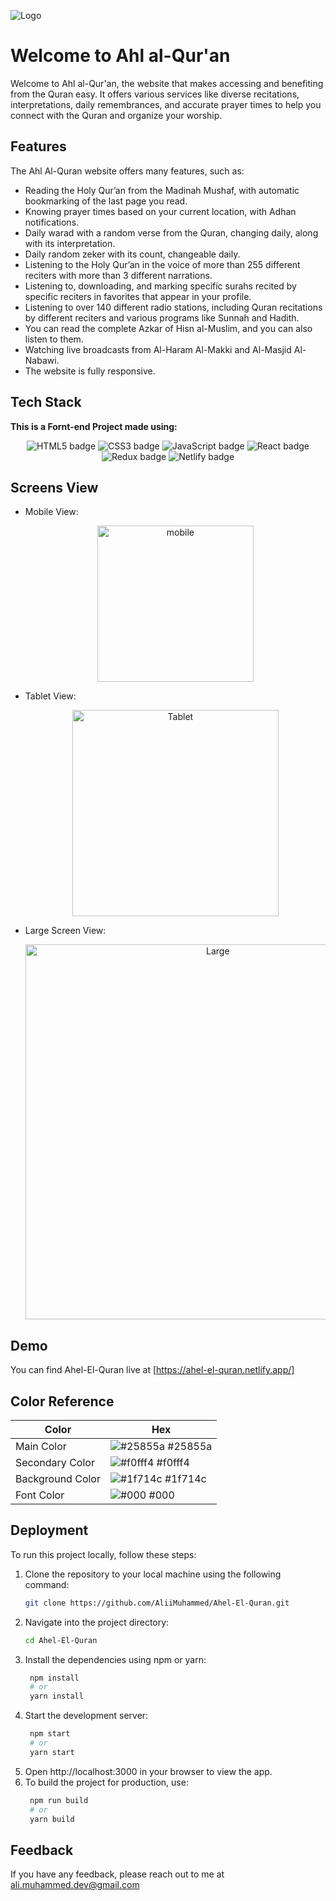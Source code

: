 ![Logo](https://res.cloudinary.com/dvkl6un7x/image/upload/%D9%84%D9%88%D8%AC%D9%882_a4unn8.png)

# Welcome to Ahl al-Qur'an 

Welcome to Ahl al-Qur'an, the website that makes accessing and benefiting from the Quran easy. It offers various services like diverse recitations, interpretations, daily remembrances, and accurate prayer times to help you connect with the Quran and organize your worship.

## Features

The Ahl Al-Quran website offers many features, such as:

- Reading the Holy Qur’an from the Madinah Mushaf, with automatic bookmarking of the last page you read.
- Knowing prayer times based on your current location, with Adhan notifications.
- Daily warad with a random verse from the Quran, changing daily, along with its interpretation.
- Daily random zeker with its count, changeable daily.
- Listening to the Holy Qur’an in the voice of more than 255 different reciters with more than 3 different narrations.
- Listening to, downloading, and marking specific surahs recited by specific reciters in favorites that appear in your profile.
- Listening to over 140 different radio stations, including Quran recitations by different reciters and various programs like Sunnah and Hadith.
- You can read the complete Azkar of Hisn al-Muslim, and you can also listen to them.
- Watching live broadcasts from Al-Haram Al-Makki and Al-Masjid Al-Nabawi.
- The website is fully responsive.

## Tech Stack

**This is a Fornt-end Project made using:** 
<div style="text-align: center;">
    <img src="https://img.shields.io/badge/HTML5-E34F26?style=for-the-badge&logo=html5&logoColor=white" alt="HTML5 badge"/>
    <img src="https://img.shields.io/badge/CSS3-1572B6?style=for-the-badge&logo=css3&logoColor=white" alt="CSS3 badge"/>
    <img src="https://img.shields.io/badge/JavaScript-323330?style=for-the-badge&logo=javascript&logoColor=F7DF1E" alt="JavaScript badge"/>
    <img src="https://img.shields.io/badge/React-20232A?style=for-the-badge&logo=react&logoColor=61DAFB" alt="React badge"/>
    <img src="https://img.shields.io/badge/Redux-593D88?style=for-the-badge&logo=redux&logoColor=white" alt="Redux badge"/>
    <img src="https://img.shields.io/badge/Netlify-00C7B7?style=for-the-badge&logo=netlify&logoColor=white" alt="Netlify badge"/>
</div>

## Screens View

 - Mobile View:
   
    <div style="text-align: center;">
        <img src="https://github.com/AliiMuhammed/Ahel-El-Quran/assets/93393629/b977fbf9-7956-4324-98dc-25334d36e70a" alt="mobile" width="250px"/> 
    </div>    

- Tablet View:

    <div style="text-align: center;">
        <img src="https://github.com/AliiMuhammed/Ahel-El-Quran/assets/93393629/521949a3-a8cc-42ba-9db9-d566ad93942a" alt="Tablet" width="330px"/>
    </div>
    

- Large Screen View:

    <div style="text-align: center;">
        <img src="https://github.com/AliiMuhammed/Ahel-El-Quran/assets/93393629/b3b70264-740f-4996-a22a-15e2de22f0c2" alt="Large" width="600px"/>
    </div>

## Demo

You can find Ahel-El-Quran live at [https://ahel-el-quran.netlify.app/]
## Color Reference

| Color             | Hex                                                                |
| ----------------- | ------------------------------------------------------------------ |
| Main Color | ![#25855a](https://via.placeholder.com/10/25855a?text=+) #25855a |
| Secondary Color | ![#f0fff4](https://via.placeholder.com/10/f0fff4?text=+) #f0fff4 |
| Background Color | ![#1f714c](https://via.placeholder.com/10/1f714c?text=+) #1f714c |
| Font Color | ![#000](https://via.placeholder.com/10/000?text=+) #000 |

## Deployment

To run this project locally, follow these steps:

1. Clone the repository to your local machine using the following command:
   ```bash
   git clone https://github.com/AliiMuhammed/Ahel-El-Quran.git
   ```
2. Navigate into the project directory:
   ```bash
   cd Ahel-El-Quran
   ```
3. Install the dependencies using npm or yarn:
   ```bash
    npm install
    # or
    yarn install
   ```
4. Start the development server:
   ```bash
    npm start
    # or
    yarn start
   ```
5. Open http://localhost:3000 in your browser to view the app.
6. To build the project for production, use:
   ```bash
    npm run build
    # or
    yarn build
   ```

## Feedback

If you have any feedback, please reach out to me at ali.muhammed.dev@gmail.com


